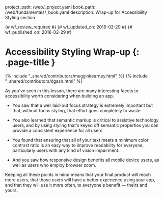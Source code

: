project_path: /web/_project.yaml
book_path: /web/fundamentals/_book.yaml
description: Wrap-up for Accessibility Styling section

{# wf_review_required #}
{# wf_updated_on: 2016-02-29 #}
{# wf_published_on: 2016-02-29 #}

# Accessibility Styling Wrap-up {: .page-title }

{% include "_shared/contributors/megginkearney.html" %}
{% include "_shared/contributors/dgash.html" %}



As you've seen in this lesson, there are many interesting facets to accessibility worth considering when building an app.

 - You saw that a well laid-out focus strategy is extremely important but that, without focus styling, that effort goes completely to waste.

 - You also learned that semantic markup is critical to assistive technology users, and by using styling that's keyed off semantic properties you can provide a consistent experience for all users.

 - You found that ensuring that all of your text meets a minimum color contrast ratio is an easy way to improve readability for everyone, particularly users with any kind of vision impairment.

 - And you saw how responsive design benefits all mobile device users, as well as users who employ browser zoom.

Keeping all these points in mind means that your final product will reach more users, that those users will have a better experience using your app, and that they will use it more often, to everyone's benefit &mdash; theirs and yours.
